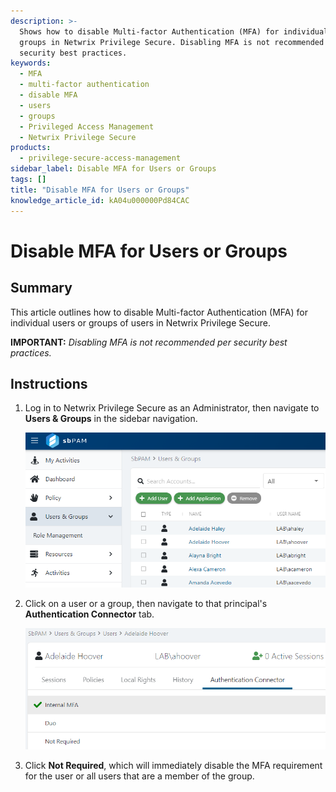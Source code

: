 ```yaml
---
description: >-
  Shows how to disable Multi-factor Authentication (MFA) for individual users or
  groups in Netwrix Privilege Secure. Disabling MFA is not recommended per
  security best practices.
keywords:
  - MFA
  - multi-factor authentication
  - disable MFA
  - users
  - groups
  - Privileged Access Management
  - Netwrix Privilege Secure
products:
  - privilege-secure-access-management
sidebar_label: Disable MFA for Users or Groups
tags: []
title: "Disable MFA for Users or Groups"
knowledge_article_id: kA04u000000Pd84CAC
---
```


# Disable MFA for Users or Groups

## Summary

This article outlines how to disable Multi-factor Authentication (MFA) for individual users or groups of users in Netwrix Privilege Secure.

**IMPORTANT:** *Disabling MFA is not recommended per security best practices.*

## Instructions

1. Log in to Netwrix Privilege Secure as an Administrator, then navigate to **Users & Groups** in the sidebar navigation.

   ![User-added image](./images/ka04u000000HdEsAAK_1.png)

2. Click on a user or a group, then navigate to that principal's **Authentication Connector** tab.

   ![User-added image](./images/ka04u000000HdEsAAK_2.png)

3. Click **Not Required**, which will immediately disable the MFA requirement for the user or all users that are a member of the group.
